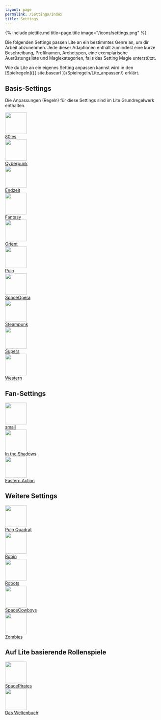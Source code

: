 ```yaml
---
layout: page
permalink: /Settings/index
title: Settings
---
```


{% include pictitle.md title=page.title image="/icons/settings.png" %}

Die folgenden Settings passen Lite an ein bestimmtes Genre an, um dir Arbeit abzunehmen. Jede dieser Adaptionen enthält zumindest eine kurze Beschreibung, Profilnamen, Archetypen, eine exemplarische Ausrüstungsliste und Magiekategorien, falls das Setting Magie unterstützt.

Wie du Lite an ein eigenes Setting anpassen kannst wird in den [Spielregeln]({{ site.baseurl }}/Spielregeln/Lite_anpassen/) erklärt.

## Basis-Settings

Die Anpassungen (Regeln) für diese Settings sind im Lite Grundregelwerk enthalten.

<div class="row row-cols-2 row-cols-sm-4 row-cols-xl-6 g-4 mb-4">
    <div class="col">
        <div class="card bg-blue text-light h-100 clickable">
            <div class="card-body p-1 align-self-center">
                <img src="{{ site.baseurl }}/assets/images/icons/80ies.png" width="70" height="70">
            </div>
            <div class="card-footer text-center">
                <a class="text-light" href="{{ site.baseurl }}/Settings/80ies/">80ies</a>
            </div>
        </div>
    </div>
    <div class="col">
        <div class="card bg-blue text-light h-100 clickable">
            <div class="card-body p-1 align-self-center">
                <img src="{{ site.baseurl }}/assets/images/icons/cyberpunk.png" width="70" height="70">
            </div>
            <div class="card-footer text-center">
                <a class="text-light" href="{{ site.baseurl }}/Settings/Cyberpunk/">Cyberpunk</a>
            </div>
        </div>
    </div>
    <div class="col">
        <div class="card bg-blue text-light h-100 clickable">
            <div class="card-body p-1 align-self-center">
                <img src="{{ site.baseurl }}/assets/images/icons/endzeit.png" width="70" height="70">
            </div>
            <div class="card-footer text-center">
                <a class="text-light" href="{{ site.baseurl }}/Settings/Endzeit/">Endzeit</a>
            </div>
        </div>
    </div>
    <div class="col">
        <div class="card bg-blue text-light h-100 clickable">
            <div class="card-body p-1 align-self-center">
                <img src="{{ site.baseurl }}/assets/images/icons/fantasy.png" width="70" height="70">
            </div>
            <div class="card-footer text-center">
                <a class="text-light" href="{{ site.baseurl }}/Settings/Fantasy/">Fantasy</a>
            </div>
        </div>
    </div>
    <div class="col">
        <div class="card bg-blue text-light h-100 clickable">
            <div class="card-body p-1 align-self-center">
                <img src="{{ site.baseurl }}/assets/images/icons/orient.png" width="70" height="70">
            </div>
            <div class="card-footer text-center">
                <a class="text-light" href="{{ site.baseurl }}/Settings/Orient/">Orient</a>
            </div>
        </div>
    </div>
    <div class="col">
        <div class="card bg-blue text-light h-100 clickable">
            <div class="card-body p-1 align-self-center">
                <img src="{{ site.baseurl }}/assets/images/icons/pulp.png" width="70" height="70">
            </div>
            <div class="card-footer text-center">
                <a class="text-light" href="{{ site.baseurl }}/Settings/Pulp/">Pulp</a>
            </div>
        </div>
    </div>
    <div class="col">
        <div class="card bg-blue text-light h-100 clickable">
            <div class="card-body p-1 align-self-center">
                <img src="{{ site.baseurl }}/assets/images/icons/spaceopera.png" width="70" height="70">
            </div>
            <div class="card-footer text-center">
                <a class="text-light" href="{{ site.baseurl }}/Settings/SpaceOpera/">SpaceOpera</a>
            </div>
        </div>
    </div>
    <div class="col">
        <div class="card bg-blue text-light h-100 clickable">
            <div class="card-body p-1 align-self-center">
                <img src="{{ site.baseurl }}/assets/images/icons/steampunk.png" width="70" height="70">
            </div>
            <div class="card-footer text-center">
                <a class="text-light" href="{{ site.baseurl }}/Settings/Steampunk/">Steampunk</a>
            </div>
        </div>
    </div>
    <div class="col">
        <div class="card bg-blue text-light h-100 clickable">
            <div class="card-body p-1 align-self-center">
                <img src="{{ site.baseurl }}/assets/images/icons/supers.png" width="70" height="70">
            </div>
            <div class="card-footer text-center">
                <a class="text-light" href="{{ site.baseurl }}/Settings/Supers/">Supers</a>
            </div>
        </div>
    </div>
    <div class="col">
        <div class="card bg-blue text-light h-100 clickable">
            <div class="card-body p-1 align-self-center">
                <img src="{{ site.baseurl }}/assets/images/icons/western.png" width="70" height="70">
            </div>
            <div class="card-footer text-center">
                <a class="text-light" href="{{ site.baseurl }}/Settings/Western/">Western</a>
            </div>
        </div>
    </div>
</div>

## Fan-Settings

<div class="row row-cols-2 row-cols-sm-4 row-cols-xl-6 g-4 mb-4">
    <div class="col">
        <div class="card bg-blue text-light h-100 clickable">
            <div class="card-body p-1 align-self-center">
                <img src="{{ site.baseurl }}/assets/images/icons/small.png" width="70" height="70">
            </div>
            <div class="card-footer text-center">
                <a class="text-light" href="{{ site.baseurl }}/Settings/small/">small</a>
            </div>
        </div>
    </div>
    <div class="col">
        <div class="card bg-blue text-light h-100 clickable">
            <div class="card-body p-1 align-self-center">
                <img src="{{ site.baseurl }}/assets/images/icons/intheshadows.png" width="70" height="70">
            </div>
            <div class="card-footer text-center">
                <a class="text-light" href="{{ site.baseurl }}/Settings/In_the_Shadows/">In the Shadows</a>
            </div>
        </div>
    </div>
    <div class="col">
        <div class="card bg-blue text-light h-100 clickable">
            <div class="card-body p-1 align-self-center">
                <img src="{{ site.baseurl }}/assets/images/icons/easternaction.png" width="70" height="70">
            </div>
            <div class="card-footer text-center">
                <a class="text-light" href="{{ site.baseurl }}/Settings/Eastern_Action/">Eastern Action</a>
            </div>
        </div>
    </div>
</div>

## Weitere Settings

<div class="row row-cols-2 row-cols-sm-4 row-cols-xl-6 g-4 mb-4">
    <div class="col">
        <div class="card bg-blue text-light h-100 clickable">
            <div class="card-body p-1 align-self-center">
                <img src="{{ site.baseurl }}/assets/images/icons/pulpquadrat.png" width="70" height="70">
            </div>
            <div class="card-footer text-center">
                <a class="text-light" href="{{ site.baseurl }}/Settings/Pulp_Quadrat/">Pulp Quadrat</a>
            </div>
        </div>
    </div>
    <div class="col">
        <div class="card bg-blue text-light h-100 clickable">
            <div class="card-body p-1 align-self-center">
                <img src="{{ site.baseurl }}/assets/images/icons/robin.png" width="70" height="70">
            </div>
            <div class="card-footer text-center">
                <a class="text-light" href="{{ site.baseurl }}/Settings/Robin/">Robin</a>
            </div>
        </div>
    </div>
    <div class="col">
        <div class="card bg-blue text-light h-100 clickable">
            <div class="card-body p-1 align-self-center">
                <img src="{{ site.baseurl }}/assets/images/icons/robots.png" width="70" height="70">
            </div>
            <div class="card-footer text-center">
                <a class="text-light" href="{{ site.baseurl }}/Settings/Robots/">Robots</a>
            </div>
        </div>
    </div>
    <div class="col">
        <div class="card bg-blue text-light h-100 clickable">
            <div class="card-body p-1 align-self-center">
                <img src="{{ site.baseurl }}/assets/images/icons/spacecowboys.png" width="70" height="70">
            </div>
            <div class="card-footer text-center">
                <a class="text-light" href="{{ site.baseurl }}/Settings/SpaceCowboys/">SpaceCowboys</a>
            </div>
        </div>
    </div>
    <div class="col">
        <div class="card bg-blue text-light h-100 clickable">
            <div class="card-body p-1 align-self-center">
                <img src="{{ site.baseurl }}/assets/images/icons/zombies.png" width="70" height="70">
            </div>
            <div class="card-footer text-center">
                <a class="text-light" href="{{ site.baseurl }}/Settings/Zombies/">Zombies</a>
            </div>
        </div>
    </div>
</div>

## Auf Lite basierende Rollenspiele

<div class="row row-cols-2 row-cols-sm-4 row-cols-xl-6 g-4 mb-4">
    <div class="col">
        <div class="card bg-blue text-light h-100 clickable">
            <div class="card-body p-1 align-self-center">
                <img src="{{ site.baseurl }}/assets/images/icons/spacepirates.png" width="70" height="70">
            </div>
            <div class="card-footer text-center">
                <a class="text-light" href="{{ site.baseurl }}/Settings/SpacePirates/">SpacePirates</a>
            </div>
        </div>
    </div>
    <div class="col">
        <div class="card bg-blue text-light h-100 clickable">
            <div class="card-body p-1 align-self-center">
                <img src="{{ site.baseurl }}/assets/images/icons/dasweltenbuch.png" width="70" height="70">
            </div>
            <div class="card-footer text-center">
                <a class="text-light" href="{{ site.baseurl }}/Settings/Das_Weltenbuch/">Das Weltenbuch</a>
            </div>
        </div>
    </div>
</div>
